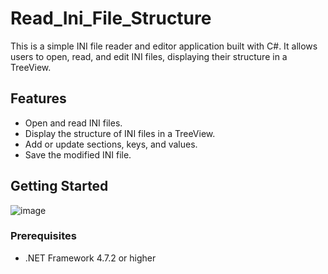 # Read_Ini_File_Structure

This is a simple INI file reader and editor application built with C#. It allows users to open, read, and edit INI files, displaying their structure in a TreeView.

## Features

- Open and read INI files.
- Display the structure of INI files in a TreeView.
- Add or update sections, keys, and values.
- Save the modified INI file.

## Getting Started
![image](https://github.com/Khanh779/Ini_File_Structure/blob/master/ScreenShot/Screenshot_2024.png)

### Prerequisites
- .NET Framework 4.7.2 or higher
